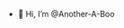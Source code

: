 - 👋 Hi, I’m @Another-A-Boo


<!---
Another-A-Boo/Another-A-Boo is a ✨ special ✨ repository because its `README.md` (this file) appears on your GitHub profile.
You can click the Preview link to take a look at your changes.
--->
